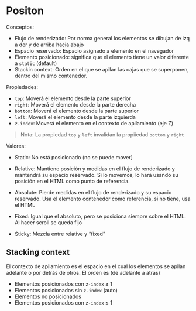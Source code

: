 # Positon

Conceptos:

- Flujo de renderizado: Por norma general los elementos se dibujan de izq a der y de arriba hacia abajo
- Espacio reservado: Espacio asignado a elemento en el navegador
- Elemento posicionado: significa que el elemento tiene un valor diferente a `static` (default)
- Stackin context: Orden en el que se apilan las cajas que se superponen, dentro del mismo contenedor.

Propiedades:

- `top`: Moverá el elemento desde la parte superior
- `right`: Moverá el elemento desde la parte derecha
- `bottom`: Moverá el elemento desde la parte superior
- `left`: Moverá el elemento desde la parte izquierda
- `z-index`: Moverá el elemento en el contexto de apilamiento (eje Z)

> Nota: La propiedad `top` y `left` invalidan la propiiedad `bottom` y `right`

Valores:

- Static: No está posicionado (no se puede mover)

- Relative: Mantiene posición y medidas en el flujo de renderizado y mantendrá su espacio reservado. Si lo movemos, lo hará usando su posición en el HTML como punto de referencia.

- Absolute: Pierde medidas en el flujo de renderizado y su espacio reservado. Usa el elemento contenedor como referencia, si no tiene, usa el HTML

- Fixed: Igual que el absoluto, pero se posiciona siempre sobre el HTML. Al hacer scroll se queda fijo

- Sticky: Mezcla entre relative y “fixed”

## Stacking context

El contexto de apilamiento es el espacio en el cual los elementos se apilan adelante o por detrás de otros. El orden es (de adelante a atrás)

- Elementos posicionados con `z-index` ≥ 1
- Elementos posicionados sin `z-index` (auto)
- Elementos no posicionados
- Elementos posicionados con `z-index` ≤ 1
